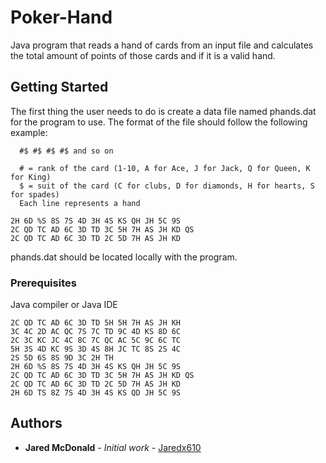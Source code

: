 # Poker-Hand
Java program that reads a hand of cards from an input file and calculates the total amount of points of those cards and if it is a valid hand.
## Getting Started

The first thing the user needs to do is create a data file named phands.dat for the program to use. The format of the file should follow the following example:
```
  #$ #$ #$ #$ and so on
```
      # = rank of the card (1-10, A for Ace, J for Jack, Q for Queen, K for King)
      $ = suit of the card (C for clubs, D for diamonds, H for hearts, S for spades)
      Each line represents a hand
```
2H 6D %S 8S 7S 4D 3H 4S KS QH JH 5C 9S
2C QD TC AD 6C 3D TD 3C 5H 7H AS JH KD QS
2C QD TC AD 6C 3D TD 2C 5D 7H AS JH KD
```
phands.dat should be located locally with the program.
### Prerequisites

Java compiler or Java IDE

```
2C QD TC AD 6C 3D TD 5H 5H 7H AS JH KH
3C 4C 2D AC QC 7S 7C TD 9C 4D KS 8D 6C
2C 3C KC JC 4C 8C 7C QC AC 5C 9C 6C TC
5H 3S 4D KC 9S 3D 4S 8H JC TC 8S 2S 4C
2S 5D 6S 8S 9D 3C 2H TH
2H 6D %S 8S 7S 4D 3H 4S KS QH JH 5C 9S
2C QD TC AD 6C 3D TD 3C 5H 7H AS JH KD QS
2C QD TC AD 6C 3D TD 2C 5D 7H AS JH KD
2H 6D TS 8Z 7S 4D 3H 4S KS QD JH 5C 9S
```
## Authors

* **Jared McDonald** - *Initial work* - [Jaredx610](https://github.com/Jaredx610)
